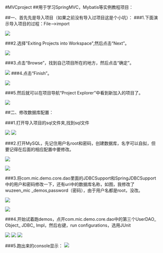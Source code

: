 #MVCproject
##用于学习SpringMVC，Mybatis等实例教程项目：

##一、首先先是导入项目（如果之前没有导入过项目这是个小坑）：
###1.下面演示导入项目的过程：File-->import

![](1.png)


###2.选择"Exiting Projects into Workspace",然后点击“Next”。

![](2.png)


###3.点击“Browse”，找到自己项目所在的地方，然后点击“确定”。


![](3.png)
###4.点击“Finish”。


![](4.png)


###5.然后就可以在项目导航“Project Explorer”中看到新加入的项目了。


![](5.png)

##二、修改数据库配置：

###1.打开导入项目的sql文件夹,找到sql文件


![](15.png)
![](16.png)

###2.打开MySQL，先记住用户名root和密码，创建数据库，名字可以自拟，但要记得在后面的相应配置中要修改。

![](6.png)



![](7.png)


###3.将com.mic.demo.core.dao里面的JDBCSupport和SpringJDBCSupport中的用户和密码修改一下，还有uri中的数据库名称，如图，我修改了wuzeen_mic _demos,password（密码），由于用户名都是root，没改。

![](12.png)

![](13.png)


###4.开始试着跑demos，点开com.mic.demo.core.dao中的第三个UserDAO_ Object_ JDBC_ Impl，然后右键，run configurations，选用JUnit

![](8.png)
![](9.png)
![](10.png)


###5.跑出来的console显示：
![](11.png)






